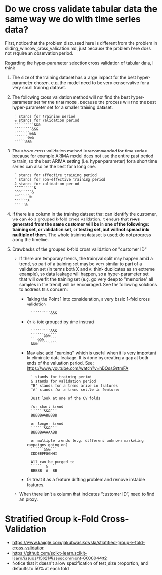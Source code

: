 # Do we cross validate tabular data the same way we do with time series data?

First, notice that the problem discussed here is different from the problem in sliding_window_cross_validation.md, just because the problem here does not require an observation period.

Regarding the hyper-parameter selection cross validation of tabular data, I think
 
1. The size of the training dataset has a large impact for the best hyper-parameter chosen.
e.g. the model need to be very conservative for a very small training dataset.
 
2. The following cross validation method will not find the best hyper-parameter set for the final model, because the process will find the best hyper-parameter set for a smaller training dataset.

        ` stands for training period
        & stands for validation period
        `````````&&&
        ````````&&&
        ```````&&&
        ``````&&&
        `````&&&
 
3. The above cross validation method is recommended for time series, because for example ARIMA model does not use the entire past period to train, so the best ARIMA setting (i.e. hyper-parameter) for a short time series can also be the best for a long one.

        ` stands for effective training period
        ^ stands for non-effective training period
        & stands for validation period
        ^^^^`````&
        ^^^`````&
        ^^`````&
        ^`````&
        `````&

4. If there is a column in the training dataset that can identify the customer, we can do a grouped k-fold cross validation.
It ensure that **rows generated from the same customer will be in one of the followings: training set, or validation set, or testing set, but will not spread into multiple of them.** The whole training dataset is used; do not progress along the timeline.
 
5. Drawbacks of the grouped k-fold cross validation on "customer ID":

    - If there are temporary trends, the train/val split may happen amid a trend, so part of a training set may be very similar to part of a validation set (in terms both X and y; think duplicates as an extreme example), so data leakage will happen, so a hyper-parameter set that will overfit the training set (e.g. go very deep to "memorise" all samples in the trend) will be encouraged. See the following solutions to address this concern:

        - Taking the Point 1 into consideration, a very basic 1-fold cross validation

                `````````&&&

        - Or k-fold grouped by time instead

                `````````&&&
                ``````&&&```
                ```&&&``````
                &&&`````````

        - May also add "purging", which is useful when it is very important to eliminate data leakage. It is done by creating a gap at both ends of the valuation period. See: https://www.youtube.com/watch?v=hDQssGntmFA

                ` stands for training period
                & stands for validation period
                "B" stands for a trend arise in features
                "A" stands for a trend settle in features

                Just look at one of the CV folds

                for short trend
                ``````&&&```
                BBBBBAABBBBB

                or longer trend
                ``````&&&```
                BBBBBAAAAABB

                or multiple trends (e.g. different unknown marketing campaigns going on)
                ``````&&&```
                CDDEEFFGGHHI

                All can be purged to
                `````  &  ``
                BBBBB  A  BB

        - Or treat it as a feature drifting problem and remove instable features.

    - When there isn’t a column that indicates “customer ID”, need to find an proxy.


# Stratified Group k-Fold Cross-Validation

- https://www.kaggle.com/jakubwasikowski/stratified-group-k-fold-cross-validation
- https://github.com/scikit-learn/scikit-learn/issues/13621#issuecomment-600894432
- Notice that it doesn't allow specification of test_size proportion, and defaults to 50% at each fold